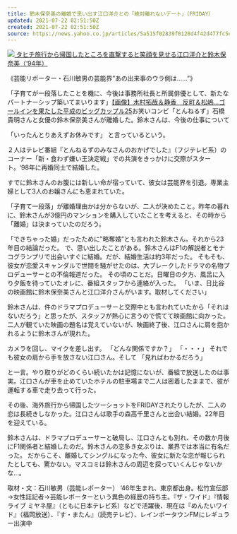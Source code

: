 ```yaml
---
title: 鈴木保奈美の離婚で思い出す江口洋介との「絶対離れないデート」（FRIDAY）
updated: 2021-07-22 02:51:50Z
created: 2021-07-22 02:51:50Z
source: https://news.yahoo.co.jp/articles/5a515f02839f0128d4f42d477fc5ec432b39ce65
---
```


[![](https://amd-pctr.c.yimg.jp/r/iwiz-amd/20210721-00000001-friday-000-4-view.jpg?w=640&h=522&q=90&exp=10800&pri=l) タヒチ旅行から帰国したところを直撃すると笑顔を見せる江口洋介と鈴木保奈美（‘94年）](https://news.yahoo.co.jp/articles/5a515f02839f0128d4f42d477fc5ec432b39ce65/images/000)

《芸能リポーター・石川敏男の芸能界”あの出来事のウラ側は……”》

「子育てが一段落したことを機に、今後は事務所社長と所属俳優として、新たなパートナーシップ築いてまいります」[【画像】木村拓哉＆静香　反町＆松嶋…ゴールインを果たした平成のビッグカップル25](https://friday.kodansha.co.jp/article/46482/photo/4d7241f7)お笑いコンビ「とんねるず」石橋貴明さんと女優の鈴木保奈美さんが離婚した。鈴木さんは、今後の仕事について

「いったんとりあえずお休みです」
と言っているという。

２人はテレビ番組『とんねるずのみなさんのおかげでした』（フジテレビ系）のコーナー「新・食わず嫌い王決定戦」での共演をきっかけに交際がスタート。‘98年に再婚同士で結婚した。

すでに鈴木さんのお腹には新しい命が宿っていて、彼女は芸能界を引退。専業主婦として3人のお嬢さんにも恵まれていた。

「子育て一段落」が離婚理由かは分からないが、二人が決めたこと。昨年の暮れに、鈴木さんが3億円のマンションを購入していたことを考えると、その時から「離婚」は決まっていたのだろう。

「できちゃった婚」だったために‟略奪婚”とも言われた鈴木さん。それから23年目の結論だった。
で、思い出したことがある。鈴木さんはF1の解説者とモナコグランプリで出会いすぐに結婚。だが、結婚生活は約3年だった。
そもそも、彼女が恋愛スキャンダルで世間を騒がせたのは、大ブレークしたドラマの名物プロデューサーとの不倫報道だった。
その頃のことだ。日曜日の夕方、風呂に入り夕飯を待っていたオレに、番組スタッフから連絡が入った。
「いま、日比谷の映画館に鈴木保奈美さんと江口洋介さんがいます。取材してください」

鈴木さんは、件のドラマプロデューサーと交際中とも言われていたから「それはないだろう」と思ったが、スタッフが熱心に言うので慌てて映画館に向かった。二人が観ていた映画の題名は覚えていないが、映画終了後、江口さんに肩を抱かれるように鈴木さんが現れた。

カメラを回し、マイクを差し出す。
「どんな関係ですか？」
「・・・」
それでも彼女の肩から手を放さない江口さん。そして
「見ればわかるだろう」

と一言。やり取りがどのくらい続いたかは記憶にないが、番組で放送したのは事実。江口さんが車を止めていたホテルの駐車場まで二人は密着したままで、彼が運転する車で走り去って行った。

その後、海外旅行から帰国したツーショットをFRIDAYされたりしたが、二人の恋は長続きしなかった。江口さんは歌手の森高千里さんと出会い結婚。22年目を迎えている。

鈴木さんは、ドラマプロデューサーと破局し、江口さんとも別れ、その数か月後にF1関係者と結婚したのだ。鈴木さんの恋多き女ぶりは、業界では本当に有名だった。
だからこそ、離婚してシングルになった今、彼女に新たな恋が報じられたとしても、驚かない。マスコミは鈴木さんの周辺を探っていくんじゃないかな…。

取材・文：石川敏男（芸能レポーター） ‘46年生まれ、東京都出身。松竹宣伝部→女性誌記者→芸能レポーターという異色の経歴の持ち主。『ザ・ワイド』『情報ライブ ミヤネ屋』（ともに日本テレビ系）などで活躍後、現在は『めんたいワイド』（福岡放送）、『す・またん』（読売テレビ）、レインボータウンFMにレギュラー出演中
